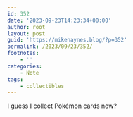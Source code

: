 ```yaml
---
id: 352
date: '2023-09-23T14:23:34+00:00'
author: root
layout: post
guid: 'https://mikehaynes.blog/?p=352'
permalink: /2023/09/23/352/
footnotes:
    - ''
categories:
    - Note
tags:
    - collectibles
---
```


I guess I collect Pokémon cards now?